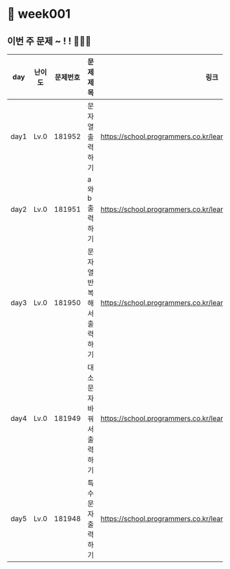 # 📌 week001
## 이번 주 문제 ~ ! ! 💪💪💪
| day  | 난이도 | 문제번호     | 문제제목          |링크|
|------|-----|------|---------------|--|
| day1 |Lv.0|181952| 문자열 출력하기      | https://school.programmers.co.kr/learn/courses/30/lessons/181952 |
| day2 |Lv.0|181951| a와 b 출력하기     | https://school.programmers.co.kr/learn/courses/30/lessons/181951 |
| day3 |Lv.0|181950| 문자열 반복해서 출력하기 | https://school.programmers.co.kr/learn/courses/30/lessons/181950 |
| day4 |Lv.0|181949| 대소문자 바꿔서 출력하기 | https://school.programmers.co.kr/learn/courses/30/lessons/181949 |
| day5 |Lv.0|181948| 특수문자 출력하기     |https://school.programmers.co.kr/learn/courses/30/lessons/181948|